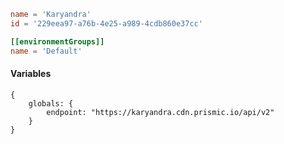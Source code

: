 ```toml
name = 'Karyandra'
id = '229eea97-a76b-4e25-a989-4cdb860e37cc'

[[environmentGroups]]
name = 'Default'
```

#### Variables

```json5
{
	globals: {
		endpoint: "https://karyandra.cdn.prismic.io/api/v2"
  	}
}
```
